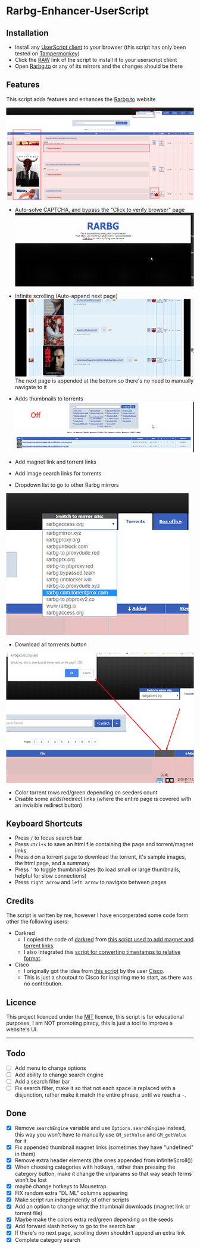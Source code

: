 # Rarbg-Enhancer-UserScript

## Installation

- Install any [UserScript client](https://www.greasyfork.org/) to your browser (this script has only been tested on [Tampermonkey](https://tampermonkey.net/))
- Click the [RAW](https://github.com/buzamahmooza/Rarbg-Enhancer-UserScript/raw/master/Rarbg-Enhancer-UserScript.user.js) link of the script to install it to your userscript client
- Open [Rarbg.to](https://rarbg.to/) or any of its mirrors and the changes should be there

## Features

This script adds features and enhances the [Rarbg.to](https://rarbg.to/) website

<img src="screenshots/Screenshot_Rarbg_general.png" alt="General Screenshot" max-height="400"/>

- Auto-solve CAPTCHA, and bypass the "Click to verify browser" page  
    ![Automatic CAPTCHA solver and clicks "click here link"](screenshots/Screenshot_auto-captcha.gif)
- Infinite scrolling (Auto-append next page)  
    ![Infinite scrolling](screenshots/infinit-scroll.gif)
  The next page is appended at the bottom so there's no need to manually navigate to it
- Adds thumbnails to torrents  
    ![Adding thumbnails](screenshots/Screenshot_thumbnails-before-after.gif)
- Add magnet link and torrent links
- Add image search links for torrents

- Dropdown list to go to other Rarbg mirrors  
<img src="screenshots/Screenshot_Rarbg_mirrorDropdown.png" alt="Dropdown list to go to other Rarbg mirrors" height=""/>

- Download all torrrents button  
<img src="screenshots/Screenshot_Rarbg_download_all_torrents.png" alt="Download all torrrents button" height="350"/>

- Color torrent rows red/green depending on seeders count
- Disable some adds/redirect links (where the entire page is covered with an invisible redirect button)

## Keyboard Shortcuts

- Press ```/``` to focus search bar
- Press ```ctrl+s``` to save an html file containing the page and torrent/magnet links
- Press ```d``` on a torrent page to download the torrent, it's sample images, the html page, and a summary
- Press ``` ` ``` to toggle thumbnail sizes (to load small or large thumbnails, helpful for slow connections)
- Press ```right arrow``` and ```left arrow``` to navigate between pages

## Credits

The script is written by me, however I have encorperated some code form other the following users:

- Darkred
  - I copied the code of [darkred](https://greasyfork.org/en/users/2160-darkred) from [this script used to add magnet and torrent links](https://greasyfork.org/scripts/23493-rarbg-torrent-and-magnet-links/code).
  - I also integrated this [script for converting timestamps to relative format](https://greasyfork.org/scripts/21550-rarbg-convert-torrent-timestamps-to-relative-format).
- Cisco
  - I originally got the idea from [this script](https://greasyfork.org/en/scripts/12648-rarbg-add-magnet-link) by the user [Cisco](https://greasyfork.org/en/users/16455-cisco).
  - This is just a shoutout to Cisco for inspiring me to start, as there was no contribution.

## Licence

This project licenced under the [MIT](/LICENCE) licence, this script is for educational purposes, I am NOT promoting piracy, this is just a tool to improve a website's UI.

----

## Todo

- [ ] Add menu to change options
- [ ] Add ability to change search engine
- [ ] Add a search filter bar
- [ ] Fix search filter, make it so that not each space is replaced with a disjunction, rather make it match the entire phrase, until we reach a `-`.

## Done

- [x] Remove `searchEngine` variable and use `Options.searchEngine` instead, this way you won't have to manually use `GM_setValue` and `GM_getValue` for it
- [x] Fix appended thumbnail magnet links (sometimes they have "undefined" in them)
- [x] Remove extra header elements (the ones appended from infiniteScroll())
- [x] When choosing categories with hotkeys, rather than pressing the category button, make it change the urlparams so that way seach terms won't be lost
- [x] maybe change hotkeys to Mousetrap
- [x] FIX random extra "DL ML" columns appearing
- [x] Make script run independently of other scripts
- [x] Add an option to change what the thumbnail downloads (magnet link or torrent file)
- [x] Maybe make the colors extra red/green depending on the seeds
- [x] Add forward slash hotkey to go to the search bar
- [x] If there's no next page, scrolling down shouldn't append an extra link
- [x] Complete category search
